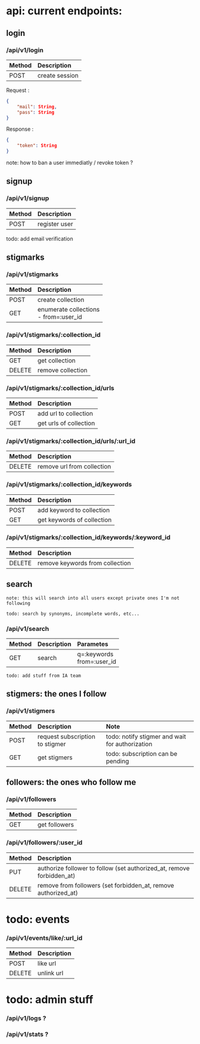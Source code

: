 # api: current endpoints:

## login

### /api/v1/login

| Method | Description |
| :-- | :-- |
| POST | create session |

Request :
```json
{
    "mail": String,
    "pass": String
}
```

Response :
```json
{
    "token": String
}
```

note: how to ban a user immediatly / revoke token ?

## signup

### /api/v1/signup

| Method | Description |
| :-- | :-- |
| POST | register user |

todo: add email verification

## stigmarks

### /api/v1/stigmarks

| Method | Description |
| :-- | :-- |
| POST | create collection |
| GET | enumerate collections <br/> - from=:user_id |

### /api/v1/stigmarks/:collection_id

| Method | Description |
| :-- | :-- |
| GET | get collection | 
| DELETE | remove collection | 

### /api/v1/stigmarks/:collection_id/urls

| Method | Description |
| :-- | :-- |
| POST | add url to collection |
| GET | get urls of collection |

### /api/v1/stigmarks/:collection_id/urls/:url_id

| Method | Description |
| :-- | :-- |
| DELETE | remove url from collection |

### /api/v1/stigmarks/:collection_id/keywords

| Method | Description |
| :-- | :-- |
| POST | add keyword to collection |
| GET | get keywords of collection |

### /api/v1/stigmarks/:collection_id/keywords/:keyword_id

| Method | Description |
| :-- | :-- |
| DELETE | remove keywords from collection |

## search          

    note: this will search into all users except private ones I'm not following

    todo: search by synonyms, incomplete words, etc...

### /api/v1/search

| Method | Description | Parametes |
| :-- | :-- | :-- |
| GET | search | q=:keywords <br /> from=:user_id |

    todo: add stuff from IA team

## stigmers: the ones I follow

### /api/v1/stigmers        

| Method | Description | Note |
| :-- | :-- | :-- |
| POST | request subscription to stigmer | todo: notify stigmer and wait for authorization |
| GET | get stigmers | todo: subscription can be pending |

## followers: the ones who follow me

### /api/v1/followers

| Method | Description |
| :-- | :-- |
| GET | get followers |

### /api/v1/followers/:user_id

| Method | Description |
| :-- | :-- |
| PUT | authorize follower to follow (set authorized_at, remove forbidden_at) |
| DELETE | remove from followers (set forbidden_at, remove authorized_at) |

# todo: events

### /api/v1/events/like/:url_id

| Method | Description |
| :-- | :-- |
| POST | like url |
| DELETE | unlink url |

# todo: admin stuff
      
### /api/v1/logs ?

### /api/v1/stats ?
